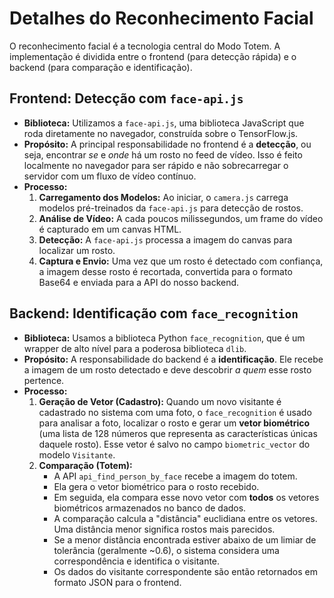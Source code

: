 # Detalhes do Reconhecimento Facial

O reconhecimento facial é a tecnologia central do Modo Totem. A implementação é dividida entre o frontend (para detecção rápida) e o backend (para comparação e identificação).

## Frontend: Detecção com `face-api.js`

-   **Biblioteca:** Utilizamos a `face-api.js`, uma biblioteca JavaScript que roda diretamente no navegador, construída sobre o TensorFlow.js.
-   **Propósito:** A principal responsabilidade no frontend é a **detecção**, ou seja, encontrar *se* e *onde* há um rosto no feed de vídeo. Isso é feito localmente no navegador para ser rápido e não sobrecarregar o servidor com um fluxo de vídeo contínuo.
-   **Processo:**
    1.  **Carregamento dos Modelos:** Ao iniciar, o `camera.js` carrega modelos pré-treinados da `face-api.js` para detecção de rostos.
    2.  **Análise de Vídeo:** A cada poucos milissegundos, um frame do vídeo é capturado em um canvas HTML.
    3.  **Detecção:** A `face-api.js` processa a imagem do canvas para localizar um rosto.
    4.  **Captura e Envio:** Uma vez que um rosto é detectado com confiança, a imagem desse rosto é recortada, convertida para o formato Base64 e enviada para a API do nosso backend.

## Backend: Identificação com `face_recognition`

-   **Biblioteca:** Usamos a biblioteca Python `face_recognition`, que é um wrapper de alto nível para a poderosa biblioteca `dlib`.
-   **Propósito:** A responsabilidade do backend é a **identificação**. Ele recebe a imagem de um rosto detectado e deve descobrir *a quem* esse rosto pertence.
-   **Processo:**
    1.  **Geração de Vetor (Cadastro):** Quando um novo visitante é cadastrado no sistema com uma foto, o `face_recognition` é usado para analisar a foto, localizar o rosto e gerar um **vetor biométrico** (uma lista de 128 números que representa as características únicas daquele rosto). Esse vetor é salvo no campo `biometric_vector` do modelo `Visitante`.
    2.  **Comparação (Totem):**
        -   A API `api_find_person_by_face` recebe a imagem do totem.
        -   Ela gera o vetor biométrico para o rosto recebido.
        -   Em seguida, ela compara esse novo vetor com **todos** os vetores biométricos armazenados no banco de dados.
        -   A comparação calcula a "distância" euclidiana entre os vetores. Uma distância menor significa rostos mais parecidos.
        -   Se a menor distância encontrada estiver abaixo de um limiar de tolerância (geralmente ~0.6), o sistema considera uma correspondência e identifica o visitante.
        -   Os dados do visitante correspondente são então retornados em formato JSON para o frontend. 